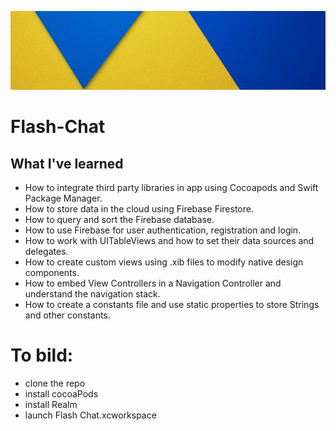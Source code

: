 ![DV](Documentation/backGround.png)

# Flash-Chat


## What I've learned 

* How to integrate third party libraries in app using Cocoapods and Swift Package Manager.
* How to store data in the cloud using Firebase Firestore.
* How to query and sort the Firebase database.
* How to use Firebase for user authentication, registration and login.
* How to work with UITableViews and how to set their data sources and delegates.
* How to create custom views using .xib files to modify native design components.
* How to embed View Controllers in a Navigation Controller and understand the navigation stack.
* How to create a constants file and use static properties to store Strings and other constants.


# To bild:
- clone the repo
- install cocoaPods
- install Realm
- launch Flash Chat.xcworkspace


